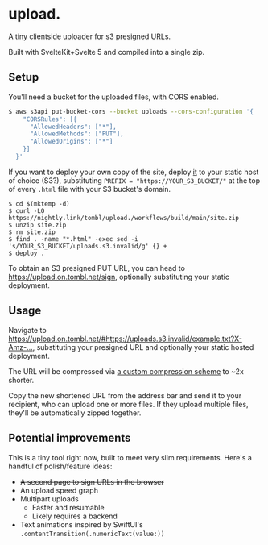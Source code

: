 # upload.

A tiny clientside uploader for s3 presigned URLs.

Built with SvelteKit+Svelte 5 and compiled into a single zip.

## Setup

You'll need a bucket for the uploaded files, with CORS enabled.

```sh
$ aws s3api put-bucket-cors --bucket uploads --cors-configuration '{
    "CORSRules": [{
      "AllowedHeaders": ["*"],
      "AllowedMethods": ["PUT"],
      "AllowedOrigins": ["*"]
    }]
  }'
```

If you want to deploy your own copy of the site, deploy
[it](https://nightly.link/tombl/upload./workflows/build/main/site.zip) to your
static host of choice (S3?), substituting `PREFIX = "https://YOUR_S3_BUCKET/"`
at the top of every `.html` file with your S3 bucket's domain.

```
$ cd $(mktemp -d)
$ curl -LO https://nightly.link/tombl/upload./workflows/build/main/site.zip
$ unzip site.zip
$ rm site.zip
$ find . -name "*.html" -exec sed -i 's/YOUR_S3_BUCKET/uploads.s3.invalid/g' {} +
$ deploy .
```

To obtain an S3 presigned PUT URL, you can head to <https://upload.on.tombl.net/sign>, optionally substituting your static deployment.

## Usage

Navigate to
<https://upload.on.tombl.net/#https://uploads.s3.invalid/example.txt?X-Amz-...>,
substituting your presigned URL and optionally your static hosted deployment.

The URL will be compressed via
[a custom compression scheme](https://github.com/tombl/upload./blob/main/src/qpack.ts)
to ~2x shorter.

Copy the new shortened URL from the address bar and send it to your recipient,
who can upload one or more files. If they upload multiple files, they'll be
automatically zipped together.

## Potential improvements

This is a tiny tool right now, built to meet very slim requirements. Here's a
handful of polish/feature ideas:

- ~~A second page to sign URLs in the browser~~
- An upload speed graph
- Multipart uploads
  - Faster and resumable
  - Likely requires a backend
- Text animations inspired by SwiftUI's
  `.contentTransition(.numericText(value:))`
